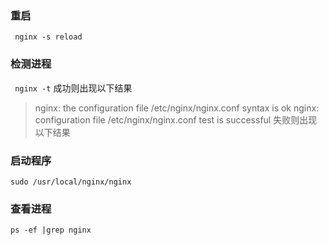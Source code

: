 ### 重启
` nginx -s reload`
### 检测进程
` nginx -t`
成功则出现以下结果
> nginx: the configuration file /etc/nginx/nginx.conf syntax is ok
> nginx: configuration file /etc/nginx/nginx.conf test is successful
失败则出现以下结果


### 启动程序
`sudo /usr/local/nginx/nginx`


### 查看进程
`ps -ef |grep nginx`

